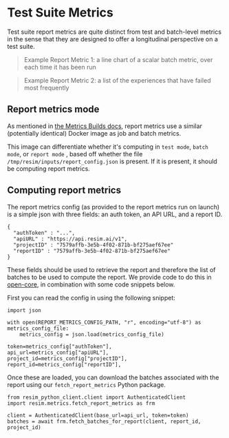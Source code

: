 # Test Suite Metrics

Test suite report metrics are quite distinct from test and batch-level metrics in the sense that they
are designed to offer a longitudinal perspective on a test suite.

> Example Report Metric 1: a line chart of a scalar batch metric, over each time it has been run

> Example Report Metric 2: a list of the experiences that have failed most frequently

## Report metrics mode

As mentioned in [the Metrics Builds docs](./metrics_builds.md), report metrics use a similar (potentially 
identical) Docker image as job and batch metrics. 

This image can differentiate whether it's computing in `test mode`, `batch mode`, or `report mode` , based off 
whether the file `/tmp/resim/inputs/report_config.json` is present. If it is present, it should be computing
report metrics.

## Computing report metrics

The report metrics config (as provided to the report metrics run on launch) is a simple json with three fields: an auth token, an API URL, and a report ID.

```
{
  "authToken" : "...",
  "apiURL" : "https://api.resim.ai/v1",
  "projectID" : "7579affb-3e5b-4f02-871b-bf275aef67ee"
  "reportID" : "7579affb-3e5b-4f02-871b-bf275aef67ee"
}
```

These fields should be used to retrieve the report and therefore the list of batches to be used to compute the report.
We provide code to do this in [open-core](https://github.com/resim-ai/open-core), in combination with some code snippets below.

First you can read the config in using the following snippet:

```
import json 

with open(REPORT_METRICS_CONFIG_PATH, "r", encoding="utf-8") as metrics_config_file:
    metrics_config = json.load(metrics_config_file)

token=metrics_config["authToken"],
api_url=metrics_config["apiURL"],
project_id=metrics_config["projectID"],
report_id=metrics_config["reportID"],
```

Once these are loaded, you can download the batches associated with the report 
using our `fetch_report_metrics` Python package.

```
from resim_python_client.client import AuthenticatedClient
import resim.metrics.fetch_report_metrics as frm

client = AuthenticatedClient(base_url=api_url, token=token)
batches = await frm.fetch_batches_for_report(client, report_id, project_id)
```
